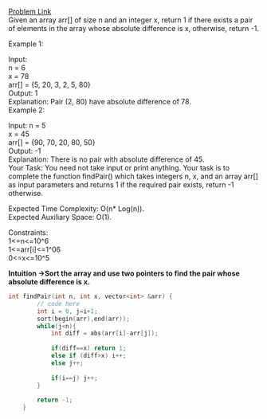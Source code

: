 [Problem Link](https://www.geeksforgeeks.org/problems/find-pair-given-difference1559/1)<br>
Given an array arr[] of size n and an integer x, return 1 if there exists a pair of elements in the array whose absolute difference is x, otherwise, return -1.<br>

Example 1:<br>

Input:<br>
n = 6<br>
x = 78<br>
arr[] = {5, 20, 3, 2, 5, 80}<br>
Output:
1<br>
Explanation:
Pair (2, 80) have absolute difference of 78.<br>
Example 2:<br>

Input:
n = 5<br>
x = 45<br>
arr[] = {90, 70, 20, 80, 50}<br>
Output:
-1<br>
Explanation:
There is no pair with absolute difference of 45.<br>
Your Task:
You need not take input or print anything. Your task is to complete the function findPair() which takes integers n, x, and an array arr[] as input parameters and returns 1 if the required pair exists, return -1 otherwise.<br>

Expected Time Complexity: O(n* Log(n)).<br>
Expected Auxiliary Space: O(1).<br>

Constraints:<br>
1<=n<=10^6 <br>
1<=arr[i]<=1^06 <br>
0<=x<=10^5<br>

__Intuition ->Sort the array and use two pointers to find the pair whose absolute difference is x.__

```C++
int findPair(int n, int x, vector<int> &arr) {
        // code here
        int i = 0, j=i+1;
        sort(begin(arr),end(arr));
        while(j<n){
            int diff = abs(arr[i]-arr[j]);
            
            if(diff==x) return 1;
            else if (diff>x) i++;
            else j++;
            
            if(i==j) j++;
        }
        
        return -1;
    }
```
